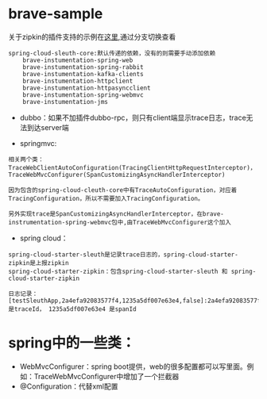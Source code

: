 # brave-sample

关于zipkin的插件支持的示例在[这里](https://github.com/openzipkin/sleuth-webmvc-example),通过分支切换查看
```$xslt
spring-cloud-sleuth-core:默认传递的依赖，没有的则需要手动添加依赖
    brave-instumentation-spring-web
    brave-instumentation-spring-rabbit
    brave-instumentation-kafka-clients
    brave-instumentation-httpclient
    brave-instumentation-httpasyncclient
    brave-instumentation-spring-webmvc
    brave-instumentation-jms
```

+ dubbo：如果不加插件dubbo-rpc，则只有client端显示trace日志，trace无法到达server端

+ springmvc:
```$xslt
相关两个类：TraceWebClientAutoConfiguration(TracingClientHttpRequestInterceptor)，TraceWebMvcConfigurer(SpanCustomizingAsyncHandlerInterceptor)

因为包含的spring-cloud-cleuth-core中有TraceAutoConfiguration，对应着TracingConfiguration，所以不需要加入TracingConfiguration。

另外实现trace是SpanCustomizingAsyncHandlerInterceptor，在brave-instrumentation-spring-webmvc包中,由TraceWebMvcConfigurer这个加入
```

+ spring cloud：
```$xslt
spring-cloud-starter-sleuth是记录trace日志的，spring-cloud-starter-zipkin是上报zipkin
spring-cloud-starter-zipkin：包含spring-cloud-starter-sleuth 和 spring-cloud-starter-zipkin

日志记录：[testSleuthApp,2a4efa92083577f4,1235a5df007e63e4,false]:2a4efa92083577f4是traceId， 1235a5df007e63e4 是spanId
```

# spring中的一些类：
+ WebMvcConfigurer：spring boot提供，web的很多配置都可以写里面。例如：TraceWebMvcConfigurer中增加了一个拦截器
+ @Configuration：代替xml配置

